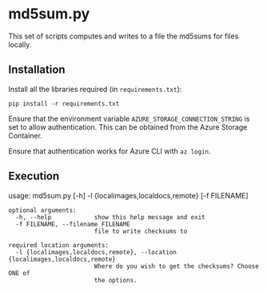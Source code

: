 # md5sum.py

This set of scripts computes and writes to a file the md5sums for files locally. 

## Installation
Install all the libraries required (in `requirements.txt`):

`pip install -r requirements.txt`

Ensure that the environment variable `AZURE_STORAGE_CONNECTION_STRING` is set to allow authentication. This can be obtained from the Azure Storage Container.

Ensure that authentication works for Azure  CLI with `az login`.

## Execution

usage: md5sum.py [-h] -l {localimages,localdocs,remote} [-f FILENAME]

    optional arguments:
      -h, --help            show this help message and exit
      -f FILENAME, --filename FILENAME
                            file to write checksums to
    
    required location arguments:
      -l {localimages,localdocs,remote}, --location {localimages,localdocs,remote}
                            Where do you wish to get the checksums? Choose ONE of
                            the options.